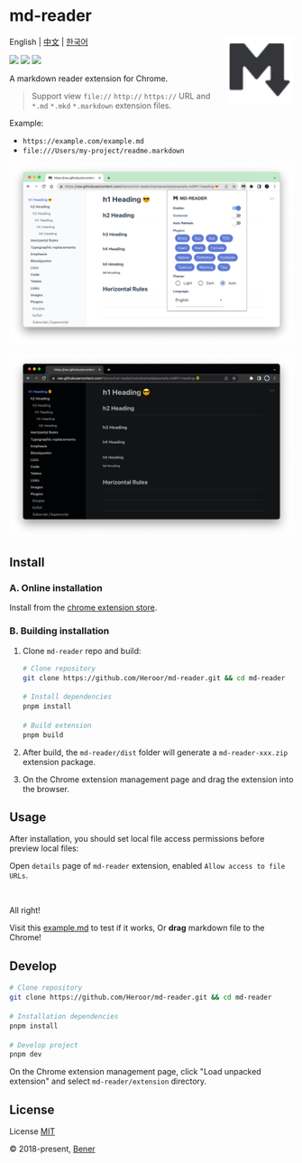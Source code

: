 # md-reader

<img src="./src/images/logo.svg" align="right" width="120">

English | [中文](./README-cn.md) | [한국어](./README-ko.md)

[![](https://badgen.net/chrome-web-store/v/medapdbncneneejhbgcjceippjlfkmkg?icon=chrome&color=607cd2)](https://chrome.google.com/webstore/detail/md-reader/medapdbncneneejhbgcjceippjlfkmkg) [![](https://badgen.net/chrome-web-store/stars/medapdbncneneejhbgcjceippjlfkmkg?icon=chrome&color=607cd2)](https://chrome.google.com/webstore/detail/md-reader/medapdbncneneejhbgcjceippjlfkmkg) [![](https://badgen.net/chrome-web-store/users/medapdbncneneejhbgcjceippjlfkmkg?icon=chrome&color=607cd2)](https://chrome.google.com/webstore/detail/md-reader/medapdbncneneejhbgcjceippjlfkmkg)

A markdown reader extension for Chrome.

> Support view `file://` `http://` `https://` URL and `*.md` `*.mkd` `*.markdown` extension files.

Example:

- `https://example.com/example.md`
- `file:///Users/my-project/readme.markdown`

![banner1](./example/example-1.png)

![banner2](./example/example-2.png)


## Install

### A. Online installation

Install from the [chrome extension store](https://chrome.google.com/webstore/detail/md-reader/medapdbncneneejhbgcjceippjlfkmkg).

### B. Building installation

1. Clone `md-reader` repo and build:

    ```bash
    # Clone repository
    git clone https://github.com/Heroor/md-reader.git && cd md-reader

    # Install dependencies
    pnpm install

    # Build extension
    pnpm build
    ```

2. After build, the `md-reader/dist` folder will generate a `md-reader-xxx.zip` extension package.

3. On the Chrome extension management page and drag the extension into the browser.

## Usage

After installation, you should set local file access permissions before preview local files:

Open `details` page of `md-reader` extension, enabled `Allow access to file URLs`.

<br/>

All right!

Visit this [example.md](https://raw.githubusercontent.com/Heroor/md-reader/main/example/example.md) to test if it works, Or **drag** markdown file to the Chrome!

## Develop

```bash
# Clone repository
git clone https://github.com/Heroor/md-reader.git && cd md-reader

# Installation dependencies
pnpm install

# Develop project
pnpm dev
```

On the Chrome extension management page, click "Load unpacked extension" and select `md-reader/extension` directory.

## License

License [MIT](https://github.com/Heroor/md-reader/blob/master/LICENSE)

© 2018-present, [Bener](https://github.com/Heroor)
